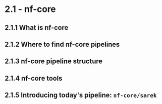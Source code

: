 # 2.1 - nf-core

## 2.1.1 What is nf-core

## 2.1.2 Where to find nf-core pipelines

## 2.1.3 nf-core pipeline structure

## 2.1.4 nf-core tools

## 2.1.5 Introducing today's pipeline: `nf-core/sarek`
